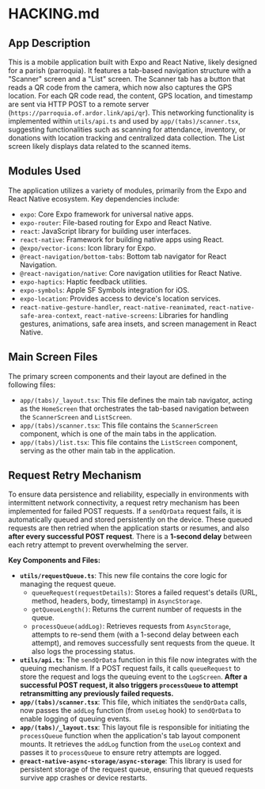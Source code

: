 # HACKING.md

## App Description

This is a mobile application built with Expo and React Native, likely designed for a parish (parroquia). It features a tab-based navigation structure with a "Scanner" screen and a "List" screen. The Scanner tab has a button that reads a QR code from the camera, which now also captures the GPS location. For each QR code read, the content, GPS location, and timestamp are sent via HTTP POST to a remote server (`https://parroquia.of.ardor.link/api/qr`). This networking functionality is implemented within `utils/api.ts` and used by `app/(tabs)/scanner.tsx`, suggesting functionalities such as scanning for attendance, inventory, or donations with location tracking and centralized data collection. The List screen likely displays data related to the scanned items.

## Modules Used

The application utilizes a variety of modules, primarily from the Expo and React Native ecosystem. Key dependencies include:

- `expo`: Core Expo framework for universal native apps.
- `expo-router`: File-based routing for Expo and React Native.
- `react`: JavaScript library for building user interfaces.
- `react-native`: Framework for building native apps using React.
- `@expo/vector-icons`: Icon library for Expo.
- `@react-navigation/bottom-tabs`: Bottom tab navigator for React Navigation.
- `@react-navigation/native`: Core navigation utilities for React Native.
- `expo-haptics`: Haptic feedback utilities.
- `expo-symbols`: Apple SF Symbols integration for iOS.
- `expo-location`: Provides access to device's location services.
- `react-native-gesture-handler`, `react-native-reanimated`, `react-native-safe-area-context`, `react-native-screens`: Libraries for handling gestures, animations, safe area insets, and screen management in React Native.

## Main Screen Files

The primary screen components and their layout are defined in the following files:

- `app/(tabs)/_layout.tsx`: This file defines the main tab navigator, acting as the `HomeScreen` that orchestrates the tab-based navigation between the `ScannerScreen` and `ListScreen`.
- `app/(tabs)/scanner.tsx`: This file contains the `ScannerScreen` component, which is one of the main tabs in the application.
- `app/(tabs)/list.tsx`: This file contains the `ListScreen` component, serving as the other main tab in the application.

## Request Retry Mechanism

To ensure data persistence and reliability, especially in environments with intermittent network connectivity, a request retry mechanism has been implemented for failed POST requests. If a `sendQrData` request fails, it is automatically queued and stored persistently on the device. These queued requests are then retried when the application starts or resumes, and also **after every successful POST request**. There is a **1-second delay** between each retry attempt to prevent overwhelming the server.

**Key Components and Files:**

- **`utils/requestQueue.ts`**: This new file contains the core logic for managing the request queue.
  - `queueRequest(requestDetails)`: Stores a failed request's details (URL, method, headers, body, timestamp) in `AsyncStorage`.
  - `getQueueLength()`: Returns the current number of requests in the queue.
  - `processQueue(addLog)`: Retrieves requests from `AsyncStorage`, attempts to re-send them (with a 1-second delay between each attempt), and removes successfully sent requests from the queue. It also logs the processing status.
- **`utils/api.ts`**: The `sendQrData` function in this file now integrates with the queuing mechanism. If a POST request fails, it calls `queueRequest` to store the request and logs the queuing event to the `LogScreen`. **After a successful POST request, it also triggers `processQueue` to attempt retransmitting any previously failed requests.**
- **`app/(tabs)/scanner.tsx`**: This file, which initiates the `sendQrData` calls, now passes the `addLog` function (from `useLog` hook) to `sendQrData` to enable logging of queuing events.
- **`app/(tabs)/_layout.tsx`**: This layout file is responsible for initiating the `processQueue` function when the application's tab layout component mounts. It retrieves the `addLog` function from the `useLog` context and passes it to `processQueue` to ensure retry attempts are logged.
- **`@react-native-async-storage/async-storage`**: This library is used for persistent storage of the request queue, ensuring that queued requests survive app crashes or device restarts.
